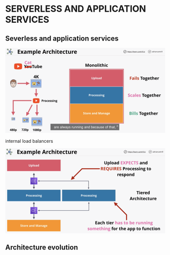 # SERVERLESS AND APPLICATION SERVICES

## Severless and application services

![](../../../.gitbook/assets/screenshot-2021-07-24-at-7.01.18-pm%20%281%29.png)

internal load balancers

![](../../../.gitbook/assets/screenshot-2021-07-24-at-7.05.11-pm.png)

## Architecture evolution



